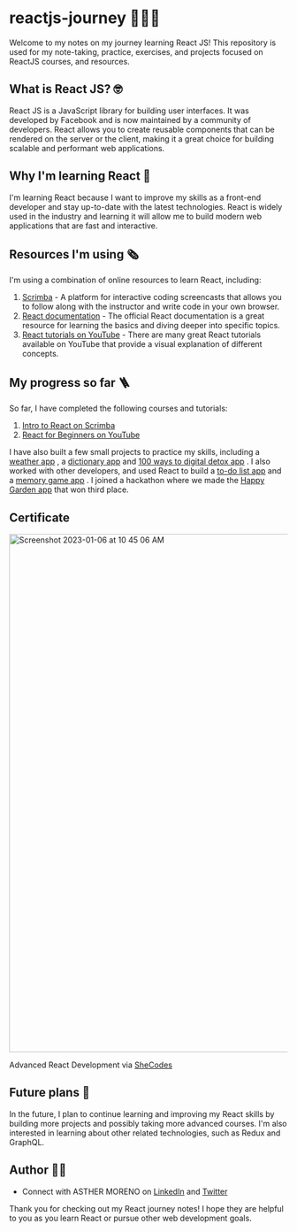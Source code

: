 # reactjs-journey 👩🏼‍💻

Welcome to my notes on my journey learning React JS!
This repository is used for my note-taking, practice, exercises, and projects focused on ReactJS courses, and resources.

## What is React JS? 🤓

React JS is a JavaScript library for building user interfaces. It was developed by Facebook and is now maintained by a community of developers. React allows you to create reusable components that can be rendered on the server or the client, making it a great choice for building scalable and performant web applications.

## Why I'm learning React 📕

I'm learning React because I want to improve my skills as a front-end developer and stay up-to-date with the latest technologies. React is widely used in the industry and learning it will allow me to build modern web applications that are fast and interactive.

## Resources I'm using 🗞️

I'm using a combination of online resources to learn React, including:

1. [Scrimba](https://scrimba.com/dashboard#overview) - A platform for interactive coding screencasts that allows you to follow along with the instructor and write code in your own browser.
2. [React documentation](https://beta.reactjs.org) - The official React documentation is a great resource for learning the basics and diving deeper into specific topics.
3. [React tutorials on YouTube](https://www.youtube.com/results?search_query=react+tutorials) - There are many great React tutorials available on YouTube that provide a visual explanation of different concepts.

## My progress so far 🪜

So far, I have completed the following courses and tutorials:

1. [Intro to React on Scrimba](https://scrimba.com/learn/learnreact)
2. [React for Beginners on YouTube](https://www.youtube.com/watch?v=JPT3bFIwJYA)

I have also built a few small projects to practice my skills, including a [weather app](https://github.com/AshM10/react-weather-app) , a [dictionary app](https://github.com/AshM10/react-dictionary-project) and [100 ways to digital detox app](https://github.com/AshM10/digital-detox) . I also worked with other developers, and used React to build a [to-do list app](https://github.com/explorerdevs/fm-todoist) and a [memory game app](https://github.com/explorerdevs/memory-game) . I joined a hackathon where we made the [Happy Garden app](https://github.com/elsalvadordali/green-smile) that won third place. 

## Certificate

<img width="937" alt="Screenshot 2023-01-06 at 10 45 06 AM" src="https://user-images.githubusercontent.com/89284873/211057859-bd91fbe9-63f2-4d7e-920d-96019370b922.png">

Advanced React Development via [SheCodes](https://www.shecodes.io/certificates/3570072e9356c766630382a6fb401641)

## Future plans 🔭

In the future, I plan to continue learning and improving my React skills by building more projects and possibly taking more advanced courses. I'm also interested in learning about other related technologies, such as Redux and GraphQL.

## Author 👸🏼
- Connect with ASTHER MORENO on [LinkedIn](https://www.linkedin.com/in/asthermoreno10/) and [Twitter](https://twitter.com/sexy_gravy)

Thank you for checking out my React journey notes! I hope they are helpful to you as you learn React or pursue other web development goals.
